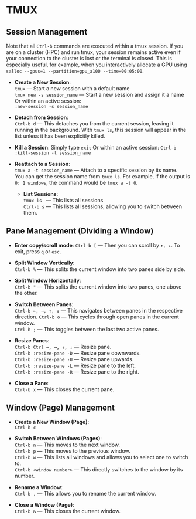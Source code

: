 # TMUX

## Session Management

Note that all `Ctrl-b` commands are executed within a tmux session. If you are on a cluster (HPC) and run tmux, your session remains active even if your connection to the cluster is lost or the terminal is closed. This is especially useful, for example, when you interactively allocate a GPU using `salloc --gpus=1 --partition=gpu_a100 --time=00:05:00`.

- **Create a New Session**:  
  `tmux` — Start a new session with a default name  
  `tmux new -s session_name` — Start a new session and assign it a name
  Or within an active session:  
  `:new-session -s session_name`

- **Detach from Session**:  
  `Ctrl-b d` — This detaches you from the current session, leaving it running in the background. 
  With `tmux ls`, this session will appear in the list unless it has been explicitly killed.

- **Kill a Session**:
  Simply type `exit`
  Or within an active session:
  `Ctrl-b :kill-session -t session_name`

- **Reattach to a Session**:  
  `tmux a -t session_name` — Attach to a specific session by its name.  
  You can get the session name from `tmux ls`. For example, if the output is `0: 1 windows`, the command would be `tmux a -t 0`.

  - **List Sessions**:  
  `tmux ls `  — This lists all sessions   
  `Ctrl-b s` — This lists all sessions, allowing you to switch between them. 

## Pane Management (Dividing a Window)

- **Enter copy/scroll mode**:
  `Ctrl-b [` — Then you can scroll by `↑, ↓`. To exit, press `q` or `esc`.

- **Split Window Vertically**:  
  `Ctrl-b %` — This splits the current window into two panes side by side.

- **Split Window Horizontally**:  
  `Ctrl-b "` — This splits the current window into two panes, one above the other.

- **Switch Between Panes**:  
  `Ctrl-b ←, →, ↑, ↓`  — This navigates between panes in the respective direction.
  `Ctrl-b o`  — This cycles through open panes in the current window.  
  `Ctrl-b ;`  — This toggles between the last two active panes.  

- **Resize Panes**:  
  `Ctrl-b Ctrl ←, →, ↑, ↓` — Resize pane.  
  `Ctrl-b :resize-pane -D` — Resize pane downwards.  
  `Ctrl-b :resize-pane -U` — Resize pane upwards.  
  `Ctrl-b :resize-pane -L` — Resize pane to the left.  
  `Ctrl-b :resize-pane -R` — Resize pane to the right.

- **Close a Pane**:  
  `Ctrl-b x` — This closes the current pane.

## Window (Page) Management

- **Create a New Window (Page)**:  
  `Ctrl-b c`

- **Switch Between Windows (Pages)**:  
  `Ctrl-b n`  — This moves to the next window.  
  `Ctrl-b p`  — This moves to the previous window.  
  `Ctrl-b w`  — This lists all windows and allows you to select one to switch to.  
  `Ctrl-b <window number>`  — This directly switches to the window by its number.

- **Rename a Window**:  
  `Ctrl-b ,` — This allows you to rename the current window.

- **Close a Window (Page)**:  
  `Ctrl-b &` — This closes the current window.

